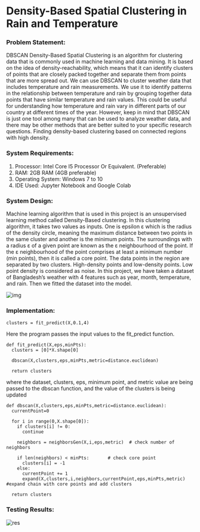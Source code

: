 # Density-Based Spatial Clustering in Rain and Temperature

### Problem Statement:

DBSCAN Density-Based Spatial Clustering is an algorithm for clustering data that is commonly
used in machine learning and data mining. It is based on the idea of density-reachability, which
means that it can identify clusters of points that are closely packed together and separate them
from points that are more spread out.
We can use DBSCAN to cluster weather data that includes temperature and rain measurements.
We use it to identify patterns in the relationship between temperature and rain by grouping
together data points that have similar temperature and rain values. This could be useful for
understanding how temperature and rain vary in different parts of our country at different times
of the year.
However, keep in mind that DBSCAN is just one tool among many that can be used to analyze
weather data, and there may be other methods that are better suited to your specific research
questions.
Finding density-based clustering based on connected regions with high density.

### System Requirements:

1. Processor: Intel Core I5 Processor Or Equivalent. (Preferable)
2. RAM: 2GB RAM (4GB preferable)
3. Operating System: Windows 7 to 10
4. IDE Used: Jupyter Notebook and Google Colab

### System Design:

Machine learning algorithm that is used in this project is an unsupervised learning method called
Density-Based clustering. In this clustering algorithm, it takes two values as inputs. One is
epsilon ε which is the radius of the density circle, meaning the maximum distance between two
points in the same cluster and another is the minimum points. The surroundings with a radius ε
of a given point are known as the ε neighbourhood of the point. If the ε neighbourhood of the
point comprises at least a minimum number (min points), then it is called a core point. The data
points in the region are separated by two clusters. High-density points and low-density points.
Low point density is considered as noise.
In this project, we have taken a dataset of Bangladesh’s weather with 4 features such as year,
month, temperature, and rain. Then we fitted the dataset into the model.

![img](https://user-images.githubusercontent.com/38730778/221421984-77874604-8aeb-42e3-8aeb-d6a6326b9132.JPG)

### Implementation:

```
clusters = fit_predict(X,0.1,4)
```

Here the program passes the input values to the fit_predict function.

```
def fit_predict(X,eps,minPts):
  clusters = [0]*X.shape[0]

  dbscan(X,clusters,eps,minPts,metric=distance.euclidean)

  return clusters
```

where the dataset, clusters, eps, minimum point, and metric value are being passed to the dbscan
function, and the value of the clusters is being updated

```
def dbscan(X,clusters,eps,minPts,metric=distance.euclidean):
  currentPoint=0

  for i in range(0,X.shape[0]):
    if clusters[i] != 0:
      continue

    neighbors = neighborsGen(X,i,eps,metric)  # check number of neighbors

    if len(neighbors) < minPts:       # check core point
      clusters[i] = -1
    else:
      currentPoint += 1
      expand(X,clusters,i,neighbors,currentPoint,eps,minPts,metric)    #expand chain with core points and add clusters

  return clusters
```

### Testing Results:

![res](https://user-images.githubusercontent.com/38730778/221422144-4e4d523d-a704-44be-a7e1-7161b2da5d77.JPG)
